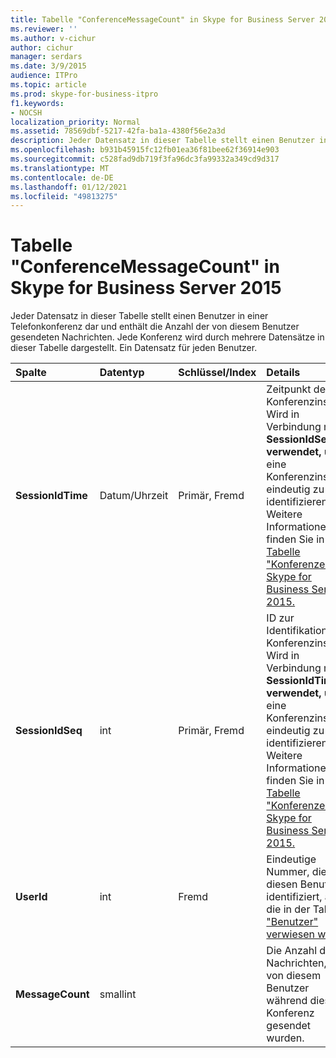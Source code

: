 ```yaml
---
title: Tabelle "ConferenceMessageCount" in Skype for Business Server 2015
ms.reviewer: ''
ms.author: v-cichur
author: cichur
manager: serdars
ms.date: 3/9/2015
audience: ITPro
ms.topic: article
ms.prod: skype-for-business-itpro
f1.keywords:
- NOCSH
localization_priority: Normal
ms.assetid: 78569dbf-5217-42fa-ba1a-4380f56e2a3d
description: Jeder Datensatz in dieser Tabelle stellt einen Benutzer in einer Telefonkonferenz dar und enthält die Anzahl der von diesem Benutzer gesendeten Nachrichten. Jede Konferenz wird durch mehrere Datensätze in dieser Tabelle dargestellt. Ein Datensatz für jeden Benutzer.
ms.openlocfilehash: b931b45915fc12fb01ea36f81bee62f36914e903
ms.sourcegitcommit: c528fad9db719f3fa96dc3fa99332a349cd9d317
ms.translationtype: MT
ms.contentlocale: de-DE
ms.lasthandoff: 01/12/2021
ms.locfileid: "49813275"
---
```

# <a name="conferencemessagecount-table-in-skype-for-business-server-2015"></a>Tabelle "ConferenceMessageCount" in Skype for Business Server 2015
 
Jeder Datensatz in dieser Tabelle stellt einen Benutzer in einer Telefonkonferenz dar und enthält die Anzahl der von diesem Benutzer gesendeten Nachrichten. Jede Konferenz wird durch mehrere Datensätze in dieser Tabelle dargestellt. Ein Datensatz für jeden Benutzer.
  
|**Spalte**|**Datentyp**|**Schlüssel/Index**|**Details**|
|:-----|:-----|:-----|:-----|
|**SessionIdTime** <br/> |Datum/Uhrzeit  <br/> |Primär, Fremd  <br/> |Zeitpunkt der Konferenzinstanz. Wird in Verbindung mit **SessionIdSeq verwendet,** um eine Konferenzinstanz eindeutig zu identifizieren. Weitere Informationen finden Sie in der [Tabelle "Konferenzen" in Skype for Business Server 2015.](conferences.md) <br/> |
|**SessionIdSeq** <br/> |int  <br/> |Primär, Fremd  <br/> |ID zur Identifikation der Konferenzinstanz. Wird in Verbindung mit **SessionIdTime verwendet,** um eine Konferenzinstanz eindeutig zu identifizieren. Weitere Informationen finden Sie in der [Tabelle "Konferenzen" in Skype for Business Server 2015.](conferences.md) <br/> |
|**UserId** <br/> |int  <br/> |Fremd  <br/> |Eindeutige Nummer, die diesen Benutzer identifiziert, auf die in der Tabelle ["Benutzer" verwiesen wird.](users.md)  <br/> |
|**MessageCount** <br/> |smallint  <br/> | <br/> |Die Anzahl der Nachrichten, die von diesem Benutzer während dieser Konferenz gesendet wurden.  <br/> |
   

